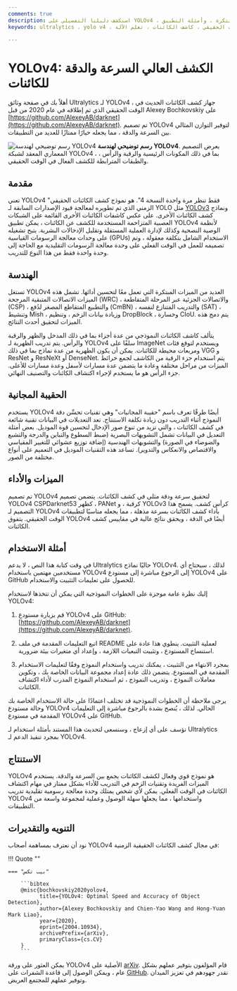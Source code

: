 ```yaml
---
comments: true
description: استكشف دليلنا التفصيلي على YOLOv4 ، وهو جهاز كشف الكائنات الحديثة في الوقت الحقيقي. فهم أبرز معالم التصميم المعماري الخاصة به ، والميزات المبتكرة ، وأمثلة التطبيق.
keywords: ultralytics ، yolo v4 ، كشف الكائنات ، شبكة عصبية ، كشف في الوقت الحقيقي ، كاشف الكائنات ، تعلم الآلة

---
```


# YOLOv4: الكشف العالي السرعة والدقة للكائنات

أهلاً بك في صفحة وثائق Ultralytics لـ YOLOv4 ، جهاز كشف الكائنات الحديث في الوقت الحقيقي الذي تم إطلاقه في عام 2020 من قبل Alexey Bochkovskiy على  [https://github.com/AlexeyAB/darknet](https://github.com/AlexeyAB/darknet). تم تصميم YOLOv4 لتوفير التوازن المثالي بين السرعة والدقة ، مما يجعله خيارًا ممتازًا للعديد من التطبيقات.

![رسم توضيحي لهندسة YOLOv4](https://user-images.githubusercontent.com/26833433/246185689-530b7fe8-737b-4bb0-b5dd-de10ef5aface.png)
**رسم توضيحي لهندسة YOLOv4**. يعرض التصميم المعماري المعقد لشبكة YOLOv4 ، بما في ذلك المكونات الرئيسية والرقبة والرأس ، والطبقات المترابطة للكشف الفعال في الوقت الحقيقي.

## مقدمة

تعني YOLOv4 "فقط تنظر مرة واحدة النسخة 4". هو نموذج كشف الكائنات الحقيقي الزمني الذي تم تطويره لمعالجة قيود الإصدارات السابقة لـ YOLO مثل [YOLOv3](yolov3.md) ونماذج كشف الكائنات الأخرى. على عكس كاشفات الكائنات الأخرى القائمة على الشبكات العصبية المتزاحمة المستخدمة للكشف عن الكائنات ، يمكن تطبيق YOLOv4 لأنظمة الوصية النصحية وكذلك لإدارة العملية المستقلة وتقليل الإدخالات البشرية. يتيح تشغيله على وحدات معالجة الرسومات القياسية (GPUs) الاستخدام الشامل بتكلفة معقولة ، وتم تصميمه للعمل في الوقت الفعلي على وحدة معالجة الرسومات التقليدية مع الحاجة إلى وحدة واحدة فقط من هذا النوع للتدريب.

## الهندسة

تستغل YOLOv4 العديد من الميزات المبتكرة التي تعمل معًا لتحسين أدائها. تشمل هذه الميزات الاتصالات المتبقية المرجحة (WRC) ، والاتصالات الجزئية عبر المرحلة المتقاطعة (CSP) ، والتطبيع المتقاطع المصغر لدُفع (CmBN) ، والتدريب المتنازع لنفسه (SAT) ، وتنشيط Mish ، وزيادة بيانات الزخم ، وتنظيم DropBlock ، وخسارة CIoU. يتم دمج هذه الميزات لتحقيق أحدث النتائج.

يتألف كاشف الكائنات النموذجي من عدة أجزاء بما في ذلك المدخل والظهر والرقبة والرأس. يتم تدريب الظهرية لـ YOLOv4 سلفًا على ImageNet ويستخدم لتوقع فئات ومربعات محيطة للكائنات. يمكن أن يكون الظهرية من عدة نماذج بما في ذلك VGG و ResNet و ResNeXt أو DenseNet. يتم استخدام جزء الرقبة من الكاشف لجمع خرائط الميزات من مراحل مختلفة وعادة ما يتضمن عدة مسارات لأسفل وعدة مسارات للأعلى. جزء الرأس هو ما يستخدم لإجراء اكتشاف الكائنات والتصنيف النهائي.

## الحقيبة المجانية

يستخدم YOLOv4 أيضًا طرقًا تعرف باسم "حقيبة المجانيات" وهي تقنيات تحسِّن دقة النموذج أثناء التدريب دون زيادة تكلفة الاستنتاج. تعد التعديلات في البيانات تقنية شائعة في كشف الكائنات ، والتي تزيد من تنوع صور الإدخال لتحسين قوة الموديل. بعض أمثلة التعديل في البيانات تشمل التشويهات البصرية (ضبط السطوع والتباين والدرجة والتشبع والضوضاء في الصورة) والتشويهات الهندسية (إضافة توزيع عشوائي للتغيير المقياسي والاقتصاص والانعكاس والتدوير). تساعد هذه التقنيات الموديل في التعميم على أنواع مختلفة من الصور.

## الميزات والأداء

تم تصميم YOLOv4 لتحقيق سرعة ودقة مثلى في كشف الكائنات. يتضمن تصميم YOLOv4 CSPDarknet53 كظهر ، PANet كرقبة ، و YOLOv3 كرأس كشف. يسمح هذا التصميم لـ YOLOv4 بأداء كشف الكائنات بسرعة مذهلة ، مما يجعله مناسبًا لتطبيقات الوقت الحقيقي. يتفوق YOLOv4 أيضًا في الدقة ، ويحقق نتائج عالية في مقاييس كشف الكائنات.

## أمثلة الاستخدام

في وقت كتابة هذا النص ، لا يدعم Ultralytics حاليًا نماذج YOLOv4. لذلك ، سيحتاج أي مستخدمين مهتمين باستخدام YOLOv4 إلى الرجوع مباشرة إلى مستودع YOLOv4 على GitHub للحصول على تعليمات التثبيت والاستخدام.

إليك نظرة عامة موجزة على الخطوات النموذجية التي يمكن أن تتخذها لاستخدام YOLOv4:

1. قم بزيارة مستودع YOLOv4 على GitHub: [https://github.com/AlexeyAB/darknet](https://github.com/AlexeyAB/darknet).

2. اتبع التعليمات المقدمة في ملف README لعملية التثبيت. ينطوي هذا عادة على استنساخ المستودع ، وتثبيت التبعيات اللازمة ، وإعداد أي متغيرات بيئة ضرورية.

3. بمجرد الانتهاء من التثبيت ، يمكنك تدريب واستخدام النموذج وفقًا لتعليمات الاستخدام المقدمة في المستودع. يتضمن ذلك عادة إعداد مجموعة البيانات الخاصة بك ، وتكوين معاملات النموذج ، وتدريب النموذج ، ثم استخدام النموذج المدرب لأداء اكتشاف الكائنات.

يرجى ملاحظة أن الخطوات النموذجية قد تختلف اعتمادًا على حالة الاستخدام الخاصة بك وحالة مستودع YOLOv4 الحالي. لذلك ، يُنصح بشدة بالرجوع مباشرة إلى التعليمات المقدمة في مستودع YOLOv4 على GitHub.

نؤسف على أي إزعاج ، وسنسعى لتحديث هذا المستند بأمثلة استخدام لـ Ultralytics بمجرد تنفيذ الدعم لـ YOLOv4.

## الاستنتاج

YOLOv4 هو نموذج قوي وفعال لكشف الكائنات يجمع بين السرعة والدقة. يستخدم الميزات الفريدة وتقنيات الزخم في التدريب للأداء بشكل ممتاز في مهام اكتشاف الكائنات في الوقت الفعلي. يمكن لأي شخص يمتلك وحدة معالجة رسومية تقليدية تدريب YOLOv4 واستخدامها ، مما يجعلها سهلة الوصول وعملية لمجموعة واسعة من التطبيقات.

## التنويه والتقديرات

نود أن نعترف بمساهمة أصحاب YOLOv4 في مجال كشف الكائنات الحقيقية الزمنية:

!!! Quote ""

    === "بيب تكس"

        ```bibtex
        @misc{bochkovskiy2020yolov4,
              title={YOLOv4: Optimal Speed and Accuracy of Object Detection},
              author={Alexey Bochkovskiy and Chien-Yao Wang and Hong-Yuan Mark Liao},
              year={2020},
              eprint={2004.10934},
              archivePrefix={arXiv},
              primaryClass={cs.CV}
        }
        ```

يمكن العثور على ورقة YOLOv4 الأصلية على [arXiv](https://arxiv.org/pdf/2004.10934.pdf). قام المؤلفون بتوفير عملهم بشكل عام ، ويمكن الوصول إلى قاعدة الشفرات على [GitHub](https://github.com/AlexeyAB/darknet). نقدر جهودهم في تعزيز الميدان وتوفير عملهم للمجتمع العريض.
